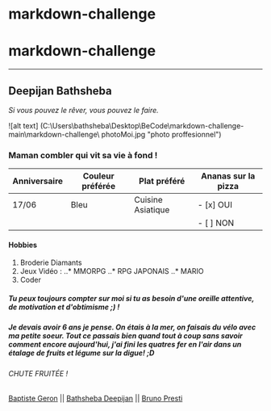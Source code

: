 # markdown-challenge

# markdown-challenge

*****
## Deepijan Bathsheba

_Si vous pouvez le rêver, vous pouvez le faire._

![alt text] (C:\Users\bathsheba\Desktop\BeCode\markdown-challenge-main\markdown-challenge\ photoMoi.jpg "photo proffesionnel")

### Maman combler qui vit sa vie à fond !

| Anniversaire | Couleur préférée | Plat préféré      | Ananas sur la pizza |
|--------------|----------------  |---------------    |---------------------|
|  17/06       |    Bleu          | Cuisine Asiatique | - [x] OUI           |
|              |                  |                   | - [ ] NON           |

#### Hobbies

1. Broderie Diamants
2. Jeux Vidéo :
..* MMORPG
..* RPG JAPONAIS
..* MARIO
3. Coder

##### Tu peux toujours compter sur moi si tu as besoin d'une oreille attentive, de motivation et d'obtimisme ;) !

##### Je devais avoir 6 ans je pense. On étais à la mer, on faisais du vélo avec ma petite soeur. Tout ce passais bien quand tout à coup sans savoir comment encore aujourd'hui, j'ai fini les quatres fer en l'air dans un étalage de fruits et légume sur la digue! ;D

###### CHUTE FRUITÉE !

[Baptiste Geron]() || [Bathsheba Deepijan]() || [Bruno Presti]()


